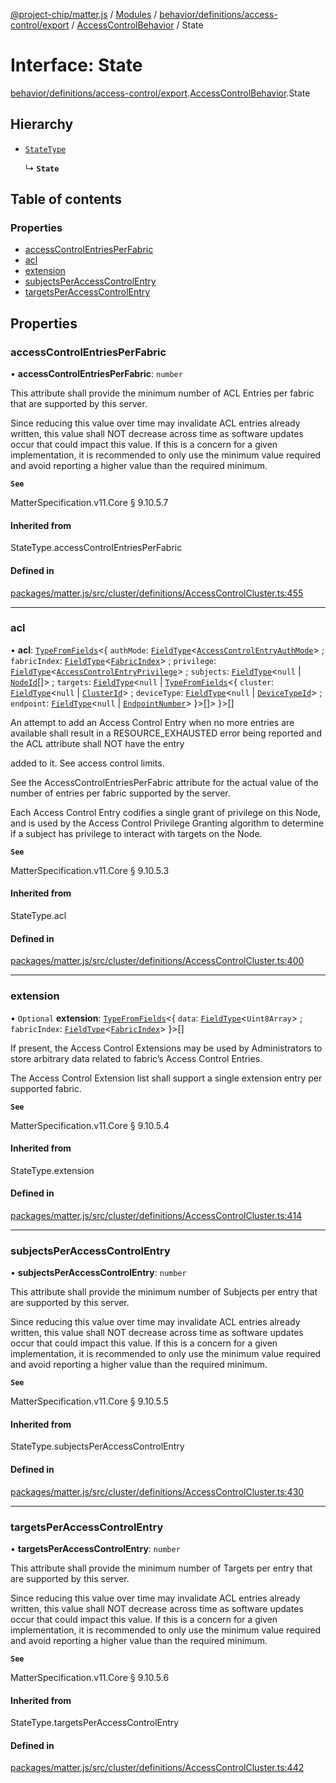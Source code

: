 [@project-chip/matter.js](../README.md) / [Modules](../modules.md) / [behavior/definitions/access-control/export](../modules/behavior_definitions_access_control_export.md) / [AccessControlBehavior](../modules/behavior_definitions_access_control_export.AccessControlBehavior.md) / State

# Interface: State

[behavior/definitions/access-control/export](../modules/behavior_definitions_access_control_export.md).[AccessControlBehavior](../modules/behavior_definitions_access_control_export.AccessControlBehavior.md).State

## Hierarchy

- [`StateType`](../modules/behavior_definitions_access_control_export._internal_.md#statetype)

  ↳ **`State`**

## Table of contents

### Properties

- [accessControlEntriesPerFabric](behavior_definitions_access_control_export.AccessControlBehavior.State.md#accesscontrolentriesperfabric)
- [acl](behavior_definitions_access_control_export.AccessControlBehavior.State.md#acl)
- [extension](behavior_definitions_access_control_export.AccessControlBehavior.State.md#extension)
- [subjectsPerAccessControlEntry](behavior_definitions_access_control_export.AccessControlBehavior.State.md#subjectsperaccesscontrolentry)
- [targetsPerAccessControlEntry](behavior_definitions_access_control_export.AccessControlBehavior.State.md#targetsperaccesscontrolentry)

## Properties

### accessControlEntriesPerFabric

• **accessControlEntriesPerFabric**: `number`

This attribute shall provide the minimum number of ACL Entries per fabric that are supported by this
server.

Since reducing this value over time may invalidate ACL entries already written, this value shall NOT
decrease across time as software updates occur that could impact this value. If this is a concern for a
given implementation, it is recommended to only use the minimum value required and avoid reporting a
higher value than the required minimum.

**`See`**

MatterSpecification.v11.Core § 9.10.5.7

#### Inherited from

StateType.accessControlEntriesPerFabric

#### Defined in

[packages/matter.js/src/cluster/definitions/AccessControlCluster.ts:455](https://github.com/project-chip/matter.js/blob/2d9f2165d2672864fda3496a6d0d5f93597f82c6/packages/matter.js/src/cluster/definitions/AccessControlCluster.ts#L455)

___

### acl

• **acl**: [`TypeFromFields`](../modules/tlv_export.md#typefromfields)\<\{ `authMode`: [`FieldType`](tlv_export.FieldType.md)\<[`AccessControlEntryAuthMode`](../enums/cluster_export.AccessControl.AccessControlEntryAuthMode.md)\> ; `fabricIndex`: [`FieldType`](tlv_export.FieldType.md)\<[`FabricIndex`](../modules/datatype_export.md#fabricindex)\> ; `privilege`: [`FieldType`](tlv_export.FieldType.md)\<[`AccessControlEntryPrivilege`](../enums/cluster_export.AccessControl.AccessControlEntryPrivilege.md)\> ; `subjects`: [`FieldType`](tlv_export.FieldType.md)\<``null`` \| [`NodeId`](../modules/datatype_export.md#nodeid)[]\> ; `targets`: [`FieldType`](tlv_export.FieldType.md)\<``null`` \| [`TypeFromFields`](../modules/tlv_export.md#typefromfields)\<\{ `cluster`: [`FieldType`](tlv_export.FieldType.md)\<``null`` \| [`ClusterId`](../modules/datatype_export.md#clusterid)\> ; `deviceType`: [`FieldType`](tlv_export.FieldType.md)\<``null`` \| [`DeviceTypeId`](../modules/datatype_export.md#devicetypeid)\> ; `endpoint`: [`FieldType`](tlv_export.FieldType.md)\<``null`` \| [`EndpointNumber`](../modules/datatype_export.md#endpointnumber)\>  }\>[]\>  }\>[]

An attempt to add an Access Control Entry when no more entries are available shall result in a
RESOURCE_EXHAUSTED error being reported and the ACL attribute shall NOT have the entry

added to it. See access control limits.

See the AccessControlEntriesPerFabric attribute for the actual value of the number of entries per fabric
supported by the server.

Each Access Control Entry codifies a single grant of privilege on this Node, and is used by the Access
Control Privilege Granting algorithm to determine if a subject has privilege to interact with targets on
the Node.

**`See`**

MatterSpecification.v11.Core § 9.10.5.3

#### Inherited from

StateType.acl

#### Defined in

[packages/matter.js/src/cluster/definitions/AccessControlCluster.ts:400](https://github.com/project-chip/matter.js/blob/2d9f2165d2672864fda3496a6d0d5f93597f82c6/packages/matter.js/src/cluster/definitions/AccessControlCluster.ts#L400)

___

### extension

• `Optional` **extension**: [`TypeFromFields`](../modules/tlv_export.md#typefromfields)\<\{ `data`: [`FieldType`](tlv_export.FieldType.md)\<`Uint8Array`\> ; `fabricIndex`: [`FieldType`](tlv_export.FieldType.md)\<[`FabricIndex`](../modules/datatype_export.md#fabricindex)\>  }\>[]

If present, the Access Control Extensions may be used by Administrators to store arbitrary data related
to fabric’s Access Control Entries.

The Access Control Extension list shall support a single extension entry per supported fabric.

**`See`**

MatterSpecification.v11.Core § 9.10.5.4

#### Inherited from

StateType.extension

#### Defined in

[packages/matter.js/src/cluster/definitions/AccessControlCluster.ts:414](https://github.com/project-chip/matter.js/blob/2d9f2165d2672864fda3496a6d0d5f93597f82c6/packages/matter.js/src/cluster/definitions/AccessControlCluster.ts#L414)

___

### subjectsPerAccessControlEntry

• **subjectsPerAccessControlEntry**: `number`

This attribute shall provide the minimum number of Subjects per entry that are supported by this server.

Since reducing this value over time may invalidate ACL entries already written, this value shall NOT
decrease across time as software updates occur that could impact this value. If this is a concern for a
given implementation, it is recommended to only use the minimum value required and avoid reporting a
higher value than the required minimum.

**`See`**

MatterSpecification.v11.Core § 9.10.5.5

#### Inherited from

StateType.subjectsPerAccessControlEntry

#### Defined in

[packages/matter.js/src/cluster/definitions/AccessControlCluster.ts:430](https://github.com/project-chip/matter.js/blob/2d9f2165d2672864fda3496a6d0d5f93597f82c6/packages/matter.js/src/cluster/definitions/AccessControlCluster.ts#L430)

___

### targetsPerAccessControlEntry

• **targetsPerAccessControlEntry**: `number`

This attribute shall provide the minimum number of Targets per entry that are supported by this server.

Since reducing this value over time may invalidate ACL entries already written, this value shall NOT
decrease across time as software updates occur that could impact this value. If this is a concern for a
given implementation, it is recommended to only use the minimum value required and avoid reporting a
higher value than the required minimum.

**`See`**

MatterSpecification.v11.Core § 9.10.5.6

#### Inherited from

StateType.targetsPerAccessControlEntry

#### Defined in

[packages/matter.js/src/cluster/definitions/AccessControlCluster.ts:442](https://github.com/project-chip/matter.js/blob/2d9f2165d2672864fda3496a6d0d5f93597f82c6/packages/matter.js/src/cluster/definitions/AccessControlCluster.ts#L442)
